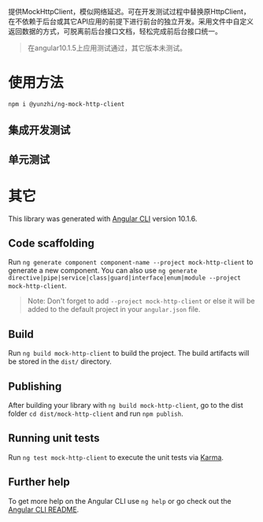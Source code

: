 提供MockHttpClient，模似网络延迟。可在开发测试过程中替换原HttpClient，在不依赖于后台或其它API应用的前提下进行前台的独立开发。采用文件中自定义返回数据的方式，可脱离前后台接口文档，轻松完成前后台接口统一。

> 在angular10.1.5上应用测试通过，其它版本未测试。

# 使用方法
`npm i @yunzhi/ng-mock-http-client`

## 集成开发测试

## 单元测试

# 其它

This library was generated with [Angular CLI](https://github.com/angular/angular-cli) version 10.1.6.

## Code scaffolding

Run `ng generate component component-name --project mock-http-client` to generate a new component. You can also use `ng generate directive|pipe|service|class|guard|interface|enum|module --project mock-http-client`.
> Note: Don't forget to add `--project mock-http-client` or else it will be added to the default project in your `angular.json` file. 

## Build

Run `ng build mock-http-client` to build the project. The build artifacts will be stored in the `dist/` directory.

## Publishing

After building your library with `ng build mock-http-client`, go to the dist folder `cd dist/mock-http-client` and run `npm publish`.

## Running unit tests

Run `ng test mock-http-client` to execute the unit tests via [Karma](https://karma-runner.github.io).

## Further help

To get more help on the Angular CLI use `ng help` or go check out the [Angular CLI README](https://github.com/angular/angular-cli/blob/master/README.md).
